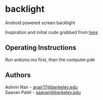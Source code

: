 backlight
=========

Android powered screen backlight

Inspiration and initial code grabbed from [here](http://siliconrepublic.blogspot.ca/2011/02/arduino-based-pc-ambient-lighting.html)

Operating Instructions
----------------------
Run arduino.ino first, then the computer.pde

Authors
-------
Ashvin Nair - anair17@berkeley.edu  
Saavan Patel - saavan@berkeley.edu  

